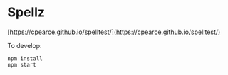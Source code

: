 # Spellz

[https://cpearce.github.io/spelltest/](https://cpearce.github.io/spelltest/)

To develop:

```
npm install
npm start
```
